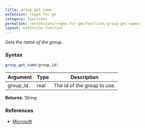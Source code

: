 ```yaml
---
title: group_get_name
extension: regex-for-gm
category: functions
permalink: /extensions/regex-for-gm/functions/group-get-name/
layout: extension-function
---
```


_Gets the name of the group._

### Syntax ###
```cs
group_get_name(group_id)
```

| Argument | Type | Description |
| --- | --- | --- |
| group_id | real | The id of the group to use. |

**Returns:** String

### References ###

* [Microsoft](https://docs.microsoft.com/en-us/dotnet/api/system.text.regularexpressions.group.name?view=netframework-4.7#System_Text_RegularExpressions_Group_Name)

